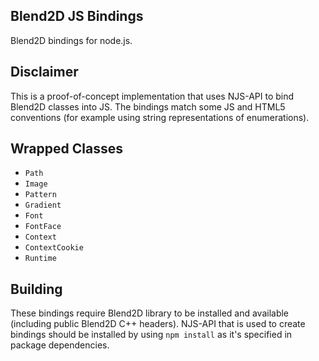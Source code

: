 Blend2D JS Bindings
-------------------

Blend2D bindings for node.js.

Disclaimer
----------

This is a proof-of-concept implementation that uses NJS-API to bind Blend2D classes into JS. The bindings match some JS and HTML5 conventions (for example using string representations of enumerations).

Wrapped Classes
---------------

  * `Path`
  * `Image`
  * `Pattern`
  * `Gradient`
  * `Font`
  * `FontFace`
  * `Context`
  * `ContextCookie`
  * `Runtime`

Building
--------

These bindings require Blend2D library to be installed and available (including public Blend2D C++ headers). NJS-API that is used to create bindings should be installed by using `npm install` as it's specified in package dependencies.
